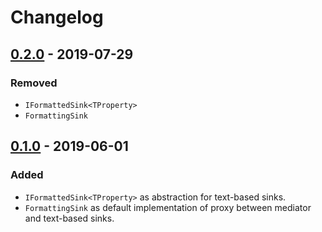 # Changelog

## [0.2.0] - 2019-07-29
### Removed
- `IFormattedSink<TProperty>`
- `FormattingSink`

## [0.1.0] - 2019-06-01
### Added
- `IFormattedSink<TProperty>` as abstraction for text-based sinks.
- `FormattingSink` as default implementation of proxy between mediator and text-based sinks.

[0.2.0]: https://github.com/qbit86/phlogopite/compare/formatting-0.1.0...formatting-0.2.0
[0.1.0]: https://github.com/qbit86/phlogopite/releases/tag/formatting-0.1.0
